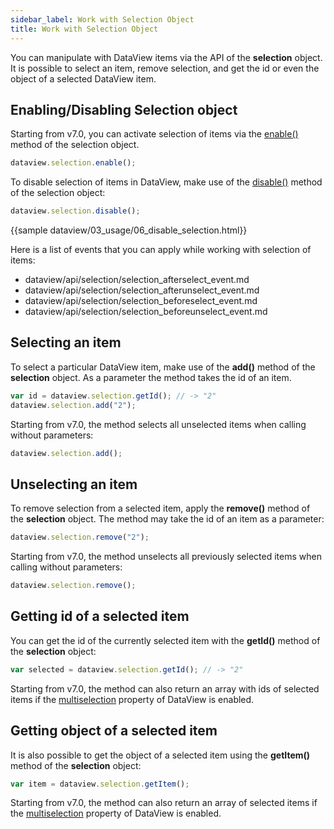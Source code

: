```yaml
---
sidebar_label: Work with Selection Object
title: Work with Selection Object
---          
```


You can manipulate with DataView items via the API of the **selection** object. It is possible to select an item, remove selection, and get the id or even the object of a selected DataView item.


Enabling/Disabling Selection object
---------------------------------

Starting from v7.0, you can activate selection of items via the [enable()](dataview/api/selection/selection_enable_method.md) method of the selection object.

~~~js
dataview.selection.enable();
~~~

To disable selection of items in DataView, make use of the [disable()](dataview/api/selection/selection_disable_method.md) method of the selection object:

~~~js
dataview.selection.disable();
~~~

{{sample	dataview/03_usage/06_disable_selection.html}}


Here is a list of events that you can apply while working with selection of items:

- dataview/api/selection/selection_afterselect_event.md
- dataview/api/selection/selection_afterunselect_event.md
- dataview/api/selection/selection_beforeselect_event.md
- dataview/api/selection/selection_beforeunselect_event.md

Selecting an item
----------------------

To select a particular DataView item, make use of the **add()** method of the **selection** object. As a parameter the method takes the id of an item. 

~~~js
var id = dataview.selection.getId(); // -> "2"
dataview.selection.add("2");
~~~

Starting from v7.0, the method selects all unselected items when calling without parameters:

~~~js
dataview.selection.add();
~~~

Unselecting an item
--------------------

To remove selection from a selected item, apply the **remove()** method of the **selection** object. The method may take the id of an item as a parameter:

~~~js
dataview.selection.remove("2"); 
~~~

Starting from v7.0, the method unselects all previously selected items when calling without parameters:

~~~js
dataview.selection.remove();
~~~

Getting id of a selected item
-----------------------------

You can get the id of the currently selected item with the **getId()** method of the **selection** object:

~~~js
var selected = dataview.selection.getId(); // -> "2"
~~~

Starting from v7.0, the method can also return an array with ids of selected items if the [multiselection](dataview/api/dataview_multiselection_config.md) property of DataView is enabled.


Getting object of a selected item
---------------------------------

It is also possible to get the object of a selected item using the **getItem()** method of the **selection** object:

~~~js
var item = dataview.selection.getItem();
~~~

Starting from v7.0, the method can also return an array of selected items if the [multiselection](dataview/api/dataview_multiselection_config.md) property of DataView is enabled.
